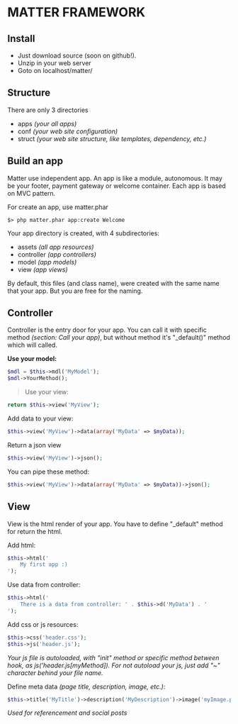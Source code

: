 MATTER FRAMEWORK
================

Install
-------
- Just download source (soon on github!).
- Unzip in your web server
- Goto on localhost/matter/

Structure
---------
There are only 3 directories
- apps *(your all apps)*
- conf *(your web site configuration)*
- struct *(your web site structure, like templates, dependency, etc.)*

Build an app
------------
Matter use independent app. An app is like a module, autonomous. It may be your
footer, payment gateway or welcome container. Each app is based on MVC pattern.

For create an app, use matter.phar
```shell
$> php matter.phar app:create Welcome
```

Your app directory is created, with 4 subdirectories:
- assets *(all app resources)*
- controller *(app controllers)*
- model *(app models)*
- view *(app views)*

By default, this files (and class name), were created with the same name that your 
app. But you are free for the naming.

Controller
----------
Controller is the entry door for your app. You can call it with specific method 
*(section: Call your app)*, but without method it's "_default()" method which will 
called.

**Use your model:**
```php
$mdl = $this->mdl('MyModel');
$mdl->YourMethod();
```

>Use your view:
```php
return $this->view('MyView');
```
Add data to your view:
```php
$this->view('MyView')->data(array('MyData' => $myData));
```
Return a json view
```php
$this->view('MyView')->json();
```
You can pipe these method:
```php
$this->view('MyView')->data(array('MyData' => $myData))->json();
```

View
----
View is the html render of your app. You have to define "_default" method for 
return the html.

Add html:
```php
$this->html('
    My first app :)
');
```
Use data from controller:
```php
$this->html('
    There is a data from controller: ' . $this->d('MyData') . '
');
```
Add css or js resources:
```php
$this->css('header.css');
$this->js('header.js');
```
*Your js file is autoloaded, with "init" method or specific method between hook, as 
js('header.js\[myMethod\]). For not autoload your js, just add "~" character behind 
your file name.*

Define meta data *(page title, description, image, etc.)*:
```php
$this->title('MyTitle')->description('MyDescription')->image('myImage.png');
```
*Used for referencement and social posts*

